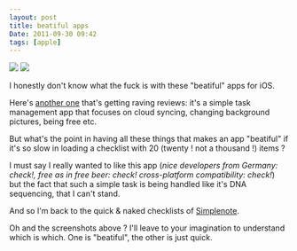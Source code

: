 ```yaml
---
layout: post
title: beatiful apps
Date: 2011-09-30 09:42
tags: [apple]
---
```

 


![](http://dl.dropbox.com/u/179731/tumblr_lsbs30wlsP1qb0fqco1_400.png)
![](http://dl.dropbox.com/u/179731/tumblr_lsbs30wlsP1qb0fqco2_400.png)

I honestly don't know what the fuck is with these "beatiful" apps for iOS.

Here's [another one](http://www.6wunderkinder.com/wunderlist/) that's getting
raving reviews: it's a simple task management app that focuses on cloud
syncing, changing background pictures, being free etc.

But what's the point in having all these things that makes an app "beatiful"
if it's so slow in loading a checklist with 20 (twenty ! not a thousand !)
items ?

I must say I really wanted to like this app (_nice developers from Germany:
check!, free as in free beer: check! cross-platform compatibility: check!_)
but the fact that such a simple task is being handled like it's DNA
sequencing, that I can't stand.

And so I'm back to the quick & naked checklists of
[Simplenote](http://simplenoteapp.com/).

Oh and the screenshots above ? I'll leave to your imagination to understand
which is which. One is "beatiful", the other is just quick.
